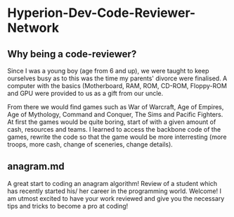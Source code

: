 # Hyperion-Dev-Code-Reviewer-Network

## Why being a code-reviewer?

Since I was a young boy (age from 6 and up), we were taught to keep ourselves busy as to this was the time my parents' divorce were finalised. A computer with the basics (Motherboard, RAM, ROM, CD-ROM, Floppy-ROM and GPU were provided to us as a gift from our uncle.

From there we would find games such as War of Warcraft, Age of Empires, Age of Mythology, Command and Conquer, The Sims and Pacific Fighters. At first the games would be quite boring, start of with a given amount of cash, resources and teams. I learned to access the backbone code of the games, rewrite the code so that the game would be more interresting (more troops, more cash, change of sceneries, change details). 

## anagram.md

A great start to coding an anagram algorithm! Review of a student which has recently started his/ her career in the programming world. Welcome! I am utmost
excited to have your work reviewed and give you the necessary tips and tricks to become a pro at coding!


